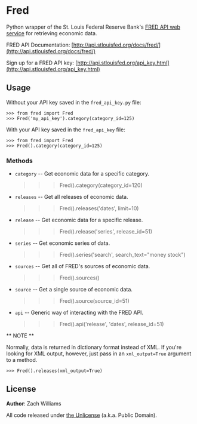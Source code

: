 Fred
====

Python wrapper of the St. Louis Federal Reserve Bank's [FRED API web
service](http://api.stlouisfed.org/docs/fred/) for retrieving economic data.

FRED API Documentation:
[http://api.stlouisfed.org/docs/fred/](http://api.stlouisfed.org/docs/fred/)

Sign up for a FRED API key:
[http://api.stlouisfed.org/api_key.html](http://api.stlouisfed.org/api_key.html)


Usage
-----

Without your API key saved in the `fred_api_key.py` file:

    >>> from fred import Fred
    >>> Fred('my_api_key').category(category_id=125)

With your API key saved in the `fred_api_key` file:

    >>> from fred import Fred
    >>> Fred().category(category_id=125)


### Methods

* `category` -- Get economic data for a specific category.

    >>> Fred().category(category_id=120)


* `releases` -- Get all releases of economic data.

    >>> Fred().releases('dates', limit=10)


* `release` -- Get economic data for a specific release.

    >>> Fred().release('series', release_id=51)


* `series` -- Get economic series of data.

    >>> Fred().series('search', search_text="money stock")


* `sources` -- Get all of FRED's sources of economic data.

    >>> Fred().sources()


* `source` -- Get a single source of economic data.

    >>> Fred().source(source_id=51)


* `api` -- Generic way of interacting with the FRED API.

    >>> Fred().api('release', 'dates', release_id=51)


** NOTE **

Normally, data is returned in dictionary format instead of XML. If you're
looking for XML output, however, just pass in an `xml_output=True` argument to a
method.

    >>> Fred().releases(xml_output=True)


License
-------

**Author**: Zach Williams

All code released under [the Unlicense](http://unlicense.org/) (a.k.a. Public
Domain).
